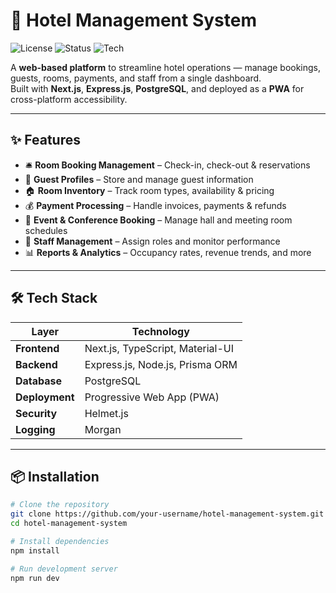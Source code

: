 # 🏨 Hotel Management System

![License](https://img.shields.io/badge/License-MIT-green.svg)
![Status](https://img.shields.io/badge/Status-In%20Development-yellow)
![Tech](https://img.shields.io/badge/Stack-Flutter%20%7C%20Golang%20%7C%20PostgreSQL-green)

A **web-based platform** to streamline hotel operations — manage bookings, guests, rooms, payments, and staff from a single dashboard.  
Built with **Next.js**, **Express.js**, **PostgreSQL**, and deployed as a **PWA** for cross-platform accessibility.

---

## ✨ Features
- 🛎 **Room Booking Management** – Check-in, check-out & reservations  
- 👤 **Guest Profiles** – Store and manage guest information  
- 🏠 **Room Inventory** – Track room types, availability & pricing  
- 💰 **Payment Processing** – Handle invoices, payments & refunds  
- 📅 **Event & Conference Booking** – Manage hall and meeting room schedules  
- 👥 **Staff Management** – Assign roles and monitor performance  
- 📊 **Reports & Analytics** – Occupancy rates, revenue trends, and more  

---

## 🛠 Tech Stack
| Layer       | Technology |
|-------------|------------|
| **Frontend** | Next.js, TypeScript, Material-UI |
| **Backend** | Express.js, Node.js, Prisma ORM |
| **Database** | PostgreSQL |
| **Deployment** | Progressive Web App (PWA) |
| **Security** | Helmet.js |
| **Logging** | Morgan |

---

## 📦 Installation
```bash
# Clone the repository
git clone https://github.com/your-username/hotel-management-system.git
cd hotel-management-system

# Install dependencies
npm install

# Run development server
npm run dev
